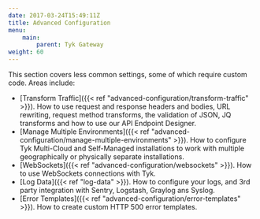 ```yaml
---
date: 2017-03-24T15:49:11Z
title: Advanced Configuration
menu:
    main:
        parent: Tyk Gateway
weight: 60
---
```


This section covers less common settings, some of which require custom code. Areas include:

* [Transform Traffic]({{< ref "advanced-configuration/transform-traffic" >}}). How to use request and response headers and bodies, URL rewriting, request method transforms, the validation of JSON, JQ transforms and how to use our API Endpoint Designer.
* [Manage Multiple Environments]({{< ref "advanced-configuration/manage-multiple-environments" >}}). How to configure Tyk Multi-Cloud and Self-Managed installations to work with multiple geographically or physically separate installations.
* [WebSockets]({{< ref "advanced-configuration/websockets" >}}). How to use WebSockets connections with Tyk.
* [Log Data]({{< ref "log-data" >}}). How to configure your logs, and 3rd party integration with Sentry, Logstash, Graylog ans Syslog.
* [Error Templates]({{< ref "advanced-configuration/error-templates" >}}). How to create custom HTTP 500 error templates. 

